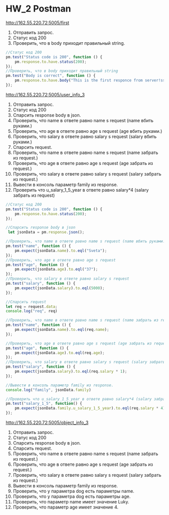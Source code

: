 # HW_2 Postman


http://162.55.220.72:5005/first
1. Отправить запрос.
2. Статус код 200
3. Проверить, что в body приходит правильный string.

```javascript
//Статус код 200
pm.test("Status code is 200", function () {
    pm.response.to.have.status(200);
});
//Проверить, что в body приходит правильный string
pm.test("Body is correct", function () {
    pm.response.to.have.body("This is the first responce from server!ss");
});
```


http://162.55.220.72:5005/user_info_3
1. Отправить запрос.
2. Статус код 200
3. Спарсить response body в json.
4. Проверить, что name в ответе равно name s request (name вбить руками.)
5. Проверить, что age в ответе равно age s request (age вбить руками.)
6. Проверить, что salary в ответе равно salary s request (salary вбить руками.)
7. Спарсить request.
8. Проверить, что name в ответе равно name s request (name забрать из request.)
9. Проверить, что age в ответе равно age s request (age забрать из request.)
10. Проверить, что salary в ответе равно salary s request (salary забрать из request.)
11. Вывести в консоль параметр family из response.
12. Проверить что u_salary_1_5_year в ответе равно salary*4 (salary забрать из request)

```javascript
//Статус код 200
pm.test("Status code is 200", function () {
    pm.response.to.have.status(200);
});

//Спарсить response body в json
 let jsonData = pm.response.json();

//Проверить, что name в ответе равно name s request (name вбить руками.)
pm.test("name", function () {
    pm.expect(jsonData.name).to.eql("Sveta");
});
//Проверить, что age в ответе равно age s request
pm.test("age", function () {
    pm.expect(jsonData.age).to.eql("37");
});
//Проверить, что salary в ответе равно salary s request 
pm.test("salary", function () {
    pm.expect(jsonData.salary).to.eql(5000);
});

//Спарсить request
let req = request.data;
console.log("req", req)

//Проверить, что name в ответе равно name s request (name забрать из request.)
pm.test("name", function () {
    pm.expect(jsonData.name).to.eql(req.name);
});

//Проверить, что age в ответе равно age s request (age забрать из request.)
pm.test("age", function () {
    pm.expect(jsonData.age).to.eql(req.age);
});
//Проверить, что salary в ответе равно salary s request (salary забрать из request.)
pm.test("salary", function () {
    pm.expect(jsonData.salary).to.eql(req.salary * 1);
});

//Вывести в консоль параметр family из response.
console.log("family", jsonData.family)

//Проверить что u_salary_1_5_year в ответе равно salary*4 (salary забрать из request)
pm.test("salary_1_5", function() {
    pm.expect(jsonData.family.u_salary_1_5_year).to.eql(req.salary * 4);
});
```

http://162.55.220.72:5005/object_info_3
1. Отправить запрос.
2. Статус код 200
3. Спарсить response body в json.
4. Спарсить request.
5. Проверить, что name в ответе равно name s request (name забрать из request.)
6. Проверить, что age в ответе равно age s request (age забрать из request.)
7. Проверить, что salary в ответе равно salary s request (salary забрать из request.)
8. Вывести в консоль параметр family из response.
9. Проверить, что у параметра dog есть параметры name.
10. Проверить, что у параметра dog есть параметры age.
11. Проверить, что параметр name имеет значение Luky.
12. Проверить, что параметр age имеет значение 4.
